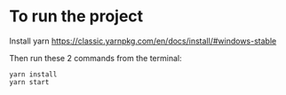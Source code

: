 # To run the project

Install yarn https://classic.yarnpkg.com/en/docs/install/#windows-stable

Then run these 2 commands from the terminal:

```
yarn install
yarn start
```
